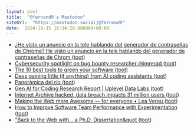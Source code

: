 ```yaml
---
layout: post
title:  "@fernand0's Mastodon"
siteUrl:  "https://mastodon.social/@fernand0"
date:  2024-10-15 16:34:20.086000+00:00
---
```

*  [¿He visto un anuncio en la tele hablando del generador de contraseñas de Chrome? He visto un anuncio en la tele hablando del generador de contraseñas de Chrom ](https://mastodon.social/@fernand0/113312403297621023) ([toot](https://mastodon.social/@fernand0/113312403297621023))
*  [Cybersecurity spotlight on bug bounty researcher @imrerad ](https://github.blog/security/vulnerability-research/cybersecurity-spotlight-on-bug-bounty-researcher-imrerad) ([toot](https://mastodon.social/@fernand0/113312305651051357))
*  [The 10 best tools to green your software ](https://github.blog/open-source/social-impact/the-10-best-tools-to-green-your-software) ([toot](https://mastodon.social/@fernand0/113312085371806319))
*  [Devs gaining little (if anything) from AI coding assistants ](https://www.cio.com/article/3540579/devs-gaining-little-if-anything-from-ai-coding-assistants.htm) ([toot](https://mastodon.social/@fernand0/113311971043333462))
*  [Panorámica del río ](https://www.flickr.com/photos/fernand0/54052106498) ([toot](https://mastodon.social/@fernand0/113311267391279648))
*  [Gen AI for Coding Research Report \| Uplevel Data Labs ](https://resources.uplevelteam.com/gen-ai-for-codin) ([toot](https://mastodon.social/@fernand0/113311260025934772))
*  [Internet Archive hacked, data breach impacts 31 million users ](https://www.bleepingcomputer.com/news/security/internet-archive-hacked-data-breach-impacts-31-million-users) ([toot](https://mastodon.social/@fernand0/113310959938131572))
*  [Making the Web more Awesome — for everyone • Lea Verou ](https://lea.verou.me/blog/2024/awesome) ([toot](https://mastodon.social/@fernand0/113310750112488497))
*  [How to Improve Software Team Performance with Experimentation ](https://www.infoq.com/news/2024/10/software-team-experimentation) ([toot](https://mastodon.social/@fernand0/113310534433398717))
*  [&quot;Back to the Web with... a Ph.D. Dissertation&quot ](https://mastodon.social/@fernand0/113310275195824862) ([toot](https://mastodon.social/@fernand0/113310275195824862))
